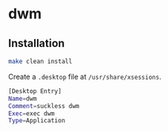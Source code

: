 # dwm

## Installation

```sh
make clean install
```

Create a `.desktop` file at `/usr/share/xsessions`.
```sh
[Desktop Entry]
Name=dwm
Comment=suckless dwm
Exec=exec dwm
Type=Application
```